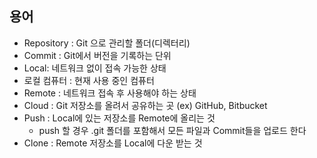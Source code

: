## 용어

* Repository : Git 으로 관리할 폴더(디렉터리)
* Commit : Git에서 버전을 기록하는 단위
* Local: 네트워크 없이 접속 가능한 상태
* 로컬 컴퓨터 : 현재 사용 중인 컴퓨터
* Remote : 네트워크 접속 후 사용해야 하는 상태
* Cloud : Git 저장소를 올려서 공유하는 곳 (ex) GitHub, Bitbucket
* Push : Local에 있는 저장소를 Remote에 올리는 것
  * push 할 경우 .git 폴더를 포함해서 모든 파일과 Commit들을 업로드 한다
* Clone : Remote 저장소를 Local에 다운 받는 것
